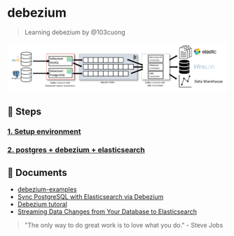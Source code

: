# debezium

> Learning debezium by @103cuong

![debezium-architecture](./assets/debezium-architecture.png)

## 🔫 Steps

### [1. Setup environment](./1_setup_environment)

### [2. postgres + debezium + elasticsearch](./2_postgres_debezium_elasticsearch)

## 📙 Documents

- [debezium-examples](https://github.com/debezium/debezium-examples)
- [Sync PostgreSQL with Elasticsearch via Debezium](https://github.com/YegorZaremba/sync-postgresql-with-elasticsearch-example)
- [Debezium tutoral](https://debezium.io/documentation/reference/1.2/tutorial.html)
- [Streaming Data Changes from Your Database to Elasticsearch](https://debezium.io/blog/2018/01/17/streaming-to-elasticsearch/)

<!-- INSPIRATIONAL_QUOTE_START -->
> "The only way to do great work is to love what you do." - Steve Jobs
<!-- INSPIRATIONAL_QUOTE_END -->
